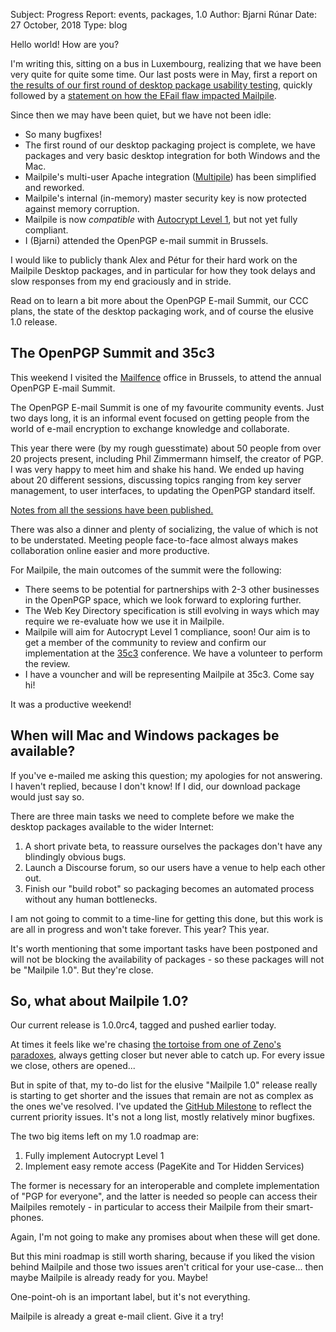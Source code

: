 Subject: Progress Report: events, packages, 1.0
Author: Bjarni Rúnar
Date: 27 October, 2018
Type: blog

Hello world! How are you?

I'm writing this, sitting on a bus in Luxembourg, realizing that we have been
very quite for quite some time. Our last posts were in May, first a report on
[the results of our first round of desktop package usability
testing](2018-05-03_Desktop_Usability_Tests.html), quickly followed by a
[statement on how the EFail flaw impacted
Mailpile](2018-05-14_PGP_Security_Alert.html).

Since then we may have been quiet, but we have not been idle:

   * So many bugfixes!
   * The first round of our desktop packaging project is complete,
     we have packages and very basic desktop integration for both
     Windows and the Mac.
   * Mailpile's multi-user Apache integration
     ([Multipile](https://github.com/mailpile/Mailpile/tree/master/shared-data/multipile))
     has been simplified and reworked.
   * Mailpile's internal (in-memory) master security key is now
     protected against memory corruption.
   * Mailpile is now *compatible* with [Autocrypt Level 1](https://autocrypt.org/),
     but not yet fully compliant.
   * I (Bjarni) attended the OpenPGP e-mail summit in Brussels.

I would like to publicly thank Alex and Pétur for their hard work on the
Mailpile Desktop packages, and in particular for how they took delays and slow
responses from my end graciously and in stride.

Read on to learn a bit more about the OpenPGP E-mail Summit, our CCC plans, the
state of the desktop packaging work, and of course the elusive 1.0 release.


## The OpenPGP Summit and 35c3

This weekend I visited the [Mailfence](https://mailfence.com/) office in
Brussels, to attend the annual OpenPGP E-mail Summit.

The OpenPGP E-mail Summit is one of my favourite community events. Just
two days long, it is an informal event focused on getting people from
the world of e-mail encryption to exchange knowledge and collaborate. 

This year there were (by my rough guesstimate) about 50 people from over
20 projects present, including Phil Zimmermann himself, the creator of
PGP. I was very happy to meet him and shake his hand. We ended up having
about 20 different sessions, discussing topics ranging from key server
management, to user interfaces, to updating the OpenPGP standard itself.

[Notes from all the sessions have been published.](https://wiki.gnupg.org/EmailSummit2018Notes)

There was also a dinner and plenty of socializing, the value of which is
not to be understated. Meeting people face-to-face almost always makes
collaboration online easier and more productive.

For Mailpile, the main outcomes of the summit were the following:

   * There seems to be potential for partnerships with 2-3 other businesses in
     the OpenPGP space, which we look forward to exploring further.
   * The Web Key Directory specification is still evolving in ways which may
     require we re-evaluate how we use it in Mailpile.
   * Mailpile will aim for Autocrypt Level 1 compliance, soon! Our aim is to
     get a member of the community to review and confirm our implementation
     at the [35c3](https://events.ccc.de/2018/09/11/35c3-call-for-participation-and-submission-guidelines/)
     conference. We have a volunteer to perform the review.
   * I have a vouncher and will be representing Mailpile at 35c3. Come say hi!

It was a productive weekend!


## When will Mac and Windows packages be available?

If you've e-mailed me asking this question; my apologies for not
answering. I haven't replied, because I don't know! If I did, our
download package would just say so.

There are three main tasks we need to complete before we make the
desktop packages available to the wider Internet:

   1. A short private beta, to reassure ourselves the packages
      don't have any blindingly obvious bugs.
   2. Launch a Discourse forum, so our users have a venue to help
      each other out.
   3. Finish our "build robot" so packaging becomes an automated
      process without any human bottlenecks.

I am not going to commit to a time-line for getting this done, but this
work is are all in progress and won't take forever. This year? This
year.

It's worth mentioning that some important tasks have been postponed and
will not be blocking the availability of packages - so these packages
will not be "Mailpile 1.0". But they're close.


## So, what about Mailpile 1.0?

Our current release is 1.0.0rc4, tagged and pushed earlier today.

At times it feels like we're chasing [the tortoise from one of Zeno's
paradoxes](https://en.wikipedia.org/wiki/Zeno%27s_paradoxes#Achilles_and_the_tortoise),
always getting closer but never able to catch up. For every issue we
close, others are opened...

But in spite of that, my to-do list for the elusive "Mailpile 1.0"
release really is starting to get shorter and the issues that remain are
not as complex as the ones we've resolved. I've updated the [GitHub
Milestone](https://github.com/mailpile/Mailpile/milestone/4) to reflect
the current priority issues. It's not a long list, mostly relatively
minor bugfixes.

The two big items left on my 1.0 roadmap are:

   1. Fully implement Autocrypt Level 1
   2. Implement easy remote access (PageKite and Tor Hidden Services)

The former is necessary for an interoperable and complete implementation
of "PGP for everyone", and the latter is needed so people can access
their Mailpiles remotely - in particular to access their Mailpile from
their smart-phones.

Again, I'm not going to make any promises about when these will get
done.

But this mini roadmap is still worth sharing, because if you liked the
vision behind Mailpile and those two issues aren't critical for your
use-case... then maybe Mailpile is already ready for you. Maybe!

One-point-oh is an important label, but it's not everything.

Mailpile is already a great e-mail client. Give it a try!
